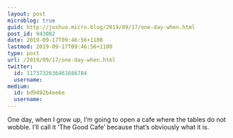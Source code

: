 ```yaml
---
layout: post
microblog: true
guid: http://joshua.micro.blog/2019/09/17/one-day-when.html
post_id: 943082
date: 2019-09-17T09:46:56+1100
lastmod: 2019-09-17T09:46:56+1100
type: post
url: /2019/09/17/one-day-when.html
twitter:
  id: 1173732636461686784
  username: 
medium:
  id: bd9492b4ee6e
  username: 
---
```

One day, when I grow up, I’m going to open a cafe where the tables do not wobble. I’ll call it ‘The Good Cafe’ because that’s obviously what it is.
